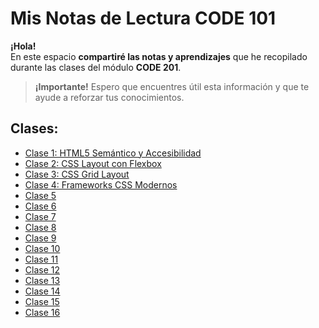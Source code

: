 # Mis Notas de Lectura CODE 101
**¡Hola!**  
En este espacio **compartiré las notas y aprendizajes** que he recopilado durante las clases del módulo **CODE 201**.

> **¡Importante!**
Espero que encuentres útil esta información y que te ayude a reforzar tus conocimientos.

## Clases:
- [Clase 1: HTML5 Semántico y Accesibilidad](read01.md)
- [Clase 2: CSS Layout con Flexbox](read02.md)
- [Clase 3: CSS Grid Layout](read03.md)
- [Clase 4: Frameworks CSS Modernos](read04.md)
- [Clase 5](read05.md)
- [Clase 6](read06.md)
- [Clase 7](read07.md)
- [Clase 8](read08.md)
- [Clase 9](read09.md)
- [Clase 10](read10.md)
- [Clase 11](read11.md)
- [Clase 12](read12.md)
- [Clase 13](read13.md)
- [Clase 14](read14.md)
- [Clase 15](read15.md)
- [Clase 16](read16.md)